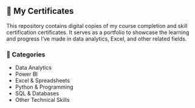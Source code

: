 ## 📜 My Certificates
This repository contains digital copies of my course completion and skill certification certificates. It serves as a portfolio to showcase the learning and progress I’ve made in data analytics, Excel, and other related fields.

### 📂 Categories
- Data Analytics
- Power BI
- Excel & Spreadsheets
- Python & Programming
- SQL & Databases
- Other Technical Skills


